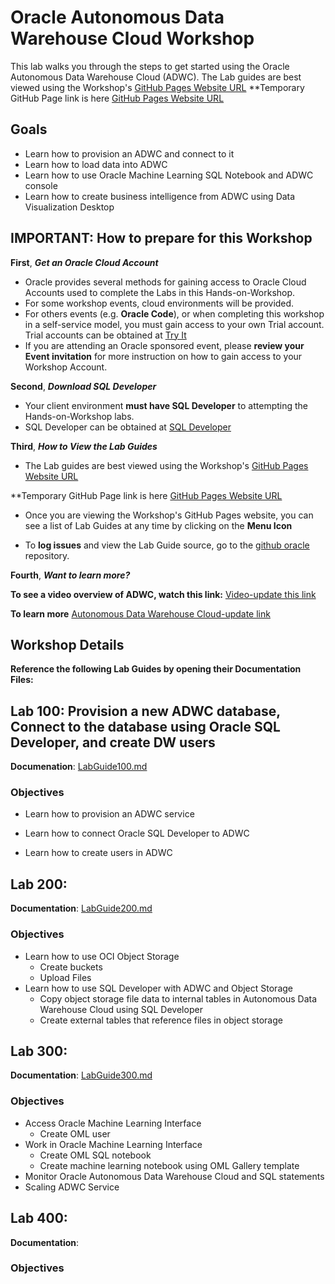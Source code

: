 # Oracle Autonomous Data Warehouse Cloud Workshop

This lab walks you through the steps to get started using the Oracle Autonomous Data Warehouse Cloud (ADWC).
The Lab guides are best viewed using the Workshop's [GitHub Pages Website URL](https://oracle.github.io/learning-library/workshops/adwc-trialcampaigns/) 
**Temporary GitHub Page link is here [GitHub Pages Website URL](https://unofficialoraclecloudhub.github.io/autonomous-campaign/workshops/adwc-trialcampaigns/)

## Goals

- Learn how to provision an ADWC and connect to it
- Learn how to load data into ADWC
- Learn how to use Oracle Machine Learning SQL Notebook and ADWC console
- Learn how to create business intelligence from ADWC using Data Visualization Desktop

## IMPORTANT: How to prepare for this Workshop

**First**, ***Get an Oracle Cloud Account*** 
- Oracle provides several methods for gaining access to Oracle Cloud Accounts used to complete the Labs in this Hands-on-Workshop. 
- For some workshop events, cloud environments will be provided. 
- For others events (e.g. **Oracle Code**), or when completing this workshop in a self-service model, you must gain access to your own Trial account. Trial accounts can be obtained at [Try It](https://shop.oracle.com/r/promo?sc=codeny_hol2_cloudpromotion) 
- If you are attending an Oracle sponsored event, please **review your Event invitation** for more instruction on how to gain access to your Workshop Account.

**Second**, ***Download SQL Developer***
- Your client environment **must have SQL Developer** to attempting the Hands-on-Workshop labs. 
- SQL Developer can be obtained at [SQL Developer](http://www.oracle.com/technetwork/developer-tools/sql-developer/downloads/) 
 

**Third**, ***How to View the Lab Guides***

- The Lab guides are best viewed using the Workshop's [GitHub Pages Website URL](https://oracle.github.io/learning-library/workshops/adwc-trialcampaigns/) 

**Temporary GitHub Page link is here [GitHub Pages Website URL](https://unofficialoraclecloudhub.github.io/autonomous-campaign/workshops/adwc-trialcampaigns/)

- Once you are viewing the Workshop's GitHub Pages website, you can see a list of Lab Guides at any time by clicking on the **Menu Icon**

- To **log issues** and view the Lab Guide source, go to the [github oracle](https://github.com/oracle/learning-library/tree/master/workshops/adwc-trialcampaigns) repository.

**Fourth**, ***Want to learn more?***

**To see a video overview of ADWC, watch this link:** [Video-update this link](https://www.youtube.com/watch?v=f4BurlkdEQM)

**To learn more** [Autonomous Data Warehouse Cloud-update link](https://docs.oracle.com/en/cloud/paas/autonomous-data-warehouse-cloud/index.html)


## Workshop Details

**Reference the following Lab Guides by opening their Documentation Files:**

## Lab 100: Provision a new ADWC database, Connect to the database using Oracle SQL Developer, and create DW users

**Documenation**: [LabGuide100.md](LabGuide100.md)

### Objectives

- Learn how to provision an ADWC service

- Learn how to connect Oracle SQL Developer to ADWC

- Learn how to create users in ADWC


## Lab 200: 

**Documentation**: [LabGuide200.md](LabGuide200.md)

### Objectives
- Learn how to use OCI Object Storage
    - Create buckets
    - Upload Files
- Learn how to use SQL Developer with ADWC and Object Storage
    - Copy object storage file data to internal tables in Autonomous Data Warehouse Cloud using SQL Developer
    - Create external tables that reference files in object storage

## Lab 300: 

**Documentation**: [LabGuide300.md](LabGuide300.md)

### Objectives
- Access Oracle Machine Learning Interface
    - Create OML user
- Work in Oracle Machine Learning Interface
    - Create OML SQL notebook
    - Create machine learning notebook using OML Gallery template
- Monitor Oracle Autonomous Data Warehouse Cloud and SQL statements
- Scaling ADWC Service

## Lab 400:  

**Documentation**: 

### Objectives

